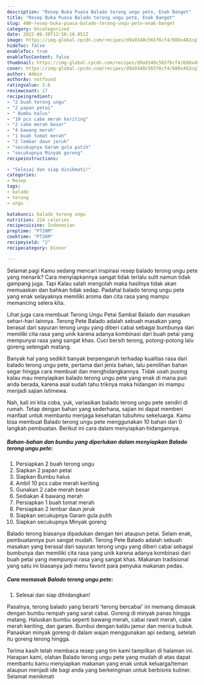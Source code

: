 ```yaml
---
description: "Resep Buka Puasa Balado terong ungu pete, Enak Banget"
title: "Resep Buka Puasa Balado terong ungu pete, Enak Banget"
slug: 400-resep-buka-puasa-balado-terong-ungu-pete-enak-banget
category: Uncategorized
date: 2022-06-30T12:56:18.051Z
image: https://img-global.cpcdn.com/recipes/d9a9340c565f6cf4/680x482cq70/balado-terong-ungu-pete-foto-resep-utama.jpg
hideToc: false
enableToc: true
enableTocContent: false
thumbnail: https://img-global.cpcdn.com/recipes/d9a9340c565f6cf4/680x482cq70/balado-terong-ungu-pete-foto-resep-utama.jpg
cover: https://img-global.cpcdn.com/recipes/d9a9340c565f6cf4/680x482cq70/balado-terong-ungu-pete-foto-resep-utama.jpg
author: Admin
authorAv: notfound
ratingvalue: 3.6
reviewcount: 17
recipeingredient:
- "2 buah terong ungu"
- "2 papan petai"
- " Bumbu halus"
- "10 pcs cabe merah keriting"
- "2 cabe merah besar"
- "4 bawang merah"
- "1 buah tomat merah"
- "2 lembar daun jeruk"
- "secukupnya Garam gula putih"
- "secukupnya Minyak goreng"
recipeinstructions:

- "Selesai dan siap dinikmati!"
categories:
- Resep
tags:
- balado
- terong
- ungu

katakunci: balado terong ungu 
nutrition: 214 calories
recipecuisine: Indonesian
preptime: "PT20M"
cooktime: "PT36M"
recipeyield: "2"
recipecategory: Dinner

---
```



Selamat pagi Kamu sedang mencari inspirasi resep balado terong ungu pete yang menarik? Cara menyiapkannya sangat tidak terlalu sulit namun tidak gampang juga. Tapi Kalau salah mengolah maka hasilnya tidak akan memuaskan dan bahkan tidak sedap. Padahal balado terong ungu pete yang enak selayaknya memiliki aroma dan cita rasa yang mampu memancing selera kita.


Lihat juga cara membuat Terong Ungu Petai Sambal Balado dan masakan sehari-hari lainnya. Terong Pete Balado adalah sebuah masakan yang berasal dari sayuran terong ungu yang diberi cabai sebagai bumbunya dan memiliki cita rasa yang unik karena adanya kombinasi dari buah petai yang mempunyai rasa yang sangat khas. Cuci bersih terong, potong-potong lalu goreng setengah matang.

Banyak hal yang sedikit banyak berpengaruh terhadap kualitas rasa dari balado terong ungu pete, pertama dari jenis bahan, lalu pemilihan bahan segar hingga cara membuat dan menghidangkannya. Tidak usah pusing kalau mau menyiapkan balado terong ungu pete yang enak di mana pun anda berada, karena asal sudah tahu triknya maka hidangan ini mampu menjadi sajian istimewa.


Nah, kali ini kita coba, yuk, variasikan balado terong ungu pete sendiri di rumah. Tetap dengan bahan yang sederhana, sajian ini dapat memberi manfaat untuk membantu menjaga kesehatan tubuhmu sekeluarga. Kamu bisa membuat Balado terong ungu pete menggunakan 10 bahan dan 0 langkah pembuatan. Berikut ini cara dalam menyiapkan hidangannya.

<!--inarticleads1-->

##### Bahan-bahan dan bumbu yang diperlukan dalam menyiapkan Balado terong ungu pete:

1. Persiapkan 2 buah terong ungu
1. Siapkan 2 papan petai
1. Siapkan  Bumbu halus
1. Ambil 10 pcs cabe merah keriting
1. Gunakan 2 cabe merah besar
1. Sediakan 4 bawang merah
1. Persiapkan 1 buah tomat merah
1. Persiapkan 2 lembar daun jeruk
1. Siapkan secukupnya Garam gula putih
1. Siapkan secukupnya Minyak goreng


Balado terong biasanya dipadukan dengan teri ataupun petai. Selain enak, pembuatannya pun sangat mudah. Terong Pete Balado adalah sebuah masakan yang berasal dari sayuran terong ungu yang diberi cabai sebagai bumbunya dan memiliki cita rasa yang unik karena adanya kombinasi dari buah petai yang mempunyai rasa yang sangat khas. Makanan tradisional yang satu ini biasanya jadi menu favorit para penyuka makanan pedas. 

<!--inarticleads2-->

##### Cara memasak Balado terong ungu pete:


1. Selesai dan siap dihidangkan!

Pasalnya, terong balado yang berarti &#39;terong bercabai&#39; ini memang dimasak dengan bumbu rempah yang sarat cabai. Goreng di minyak panas hingga matang. Haluskan bumbu seperti bawang merah, cabai rawit merah, cabe merah keriting, dan garam. Bumbui dengan kaldu jamur dan merica bubuk. Panaskan minyak goreng di dalam wajan menggunakan api sedang, setelah itu goreng terong hingga. 

Terima kasih telah membaca resep yang tim kami tampilkan di halaman ini. Harapan kami, olahan Balado terong ungu pete yang mudah di atas dapat membantu kamu menyiapkan makanan yang enak untuk keluarga/teman ataupun menjadi ide bagi anda yang berkeinginan untuk berbisnis kuliner. Selamat menikmati
